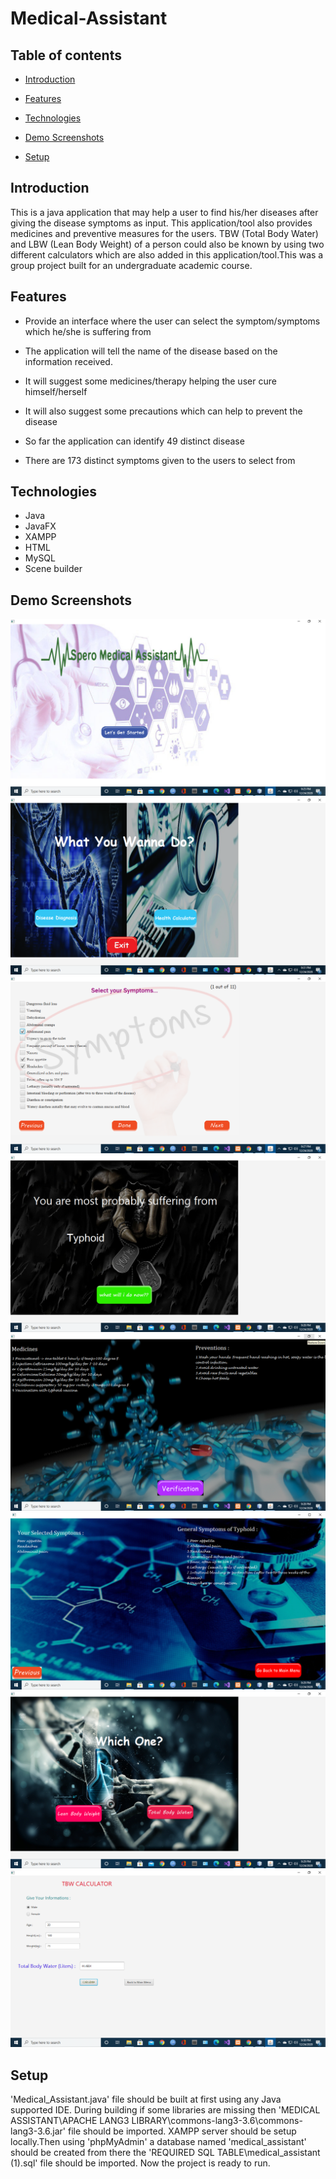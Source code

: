 # Medical-Assistant


## Table of contents

* [Introduction](#introduction)

* [Features](#features)

* [Technologies](#technologies)

* [Demo Screenshots](#demo-screenshots)

* [Setup](#setup)

## Introduction

This is a java application that may help a user to find his/her diseases after giving the disease symptoms as input. This application/tool also provides medicines and preventive measures for the users. TBW (Total Body Water) and LBW (Lean Body Weight) of a person could also be known by using two different calculators which are also added in this application/tool.This was a group project built for an undergraduate academic course.

## Features


  * Provide an interface where the user can select the symptom/symptoms which he/she is suffering from
  
  * The application will tell the name of the disease based on the information received.
  
  * It will suggest some medicines/therapy helping the user cure himself/herself
  
  * It will also suggest some precautions which can help to prevent the disease
  
  * So far the application can identify 49 distinct disease
  
  * There are 173 distinct symptoms given to the users to select from
  
  ## Technologies
  * Java
  * JavaFX
  * XAMPP
  * HTML
  * MySQL
  * Scene builder
  
  ## Demo Screenshots
  
<div> 
 

 <img src="MEDICAL_ASSISTANT/DEMO_IMAGES/1.png">

 </div>


<div> 
 

 <img src="MEDICAL_ASSISTANT/DEMO_IMAGES/2.png">

 </div>
 
 <div> 
 

 <img src="MEDICAL_ASSISTANT/DEMO_IMAGES/3.png">

 </div>


<div> 
 

 <img src="MEDICAL_ASSISTANT/DEMO_IMAGES/4.png">

 </div>
 
 <div> 
 

 <img src="MEDICAL_ASSISTANT/DEMO_IMAGES/5.png">

 </div>


<div> 
 

 <img src="MEDICAL_ASSISTANT/DEMO_IMAGES/6.png">

 </div>
 

<div> 
 

 <img src="MEDICAL_ASSISTANT/DEMO_IMAGES/7.png">

 </div>


<div> 
 

 <img src="MEDICAL_ASSISTANT/DEMO_IMAGES/8.png">

 </div>

 ## Setup
 
'Medical_Assistant.java' file should be built at first using any Java supported IDE. During building if some libraries are missing then 
'MEDICAL ASSISTANT\APACHE LANG3 LIBRARY\commons-lang3-3.6\commons-lang3-3.6.jar' file should be imported. XAMPP server should be setup locally.Then using 'phpMyAdmin' a 
database named 'medical_assistant' should be created from there the 'REQUIRED SQL TABLE\medical_assistant (1).sql' file should be imported. Now the project is ready to run.
